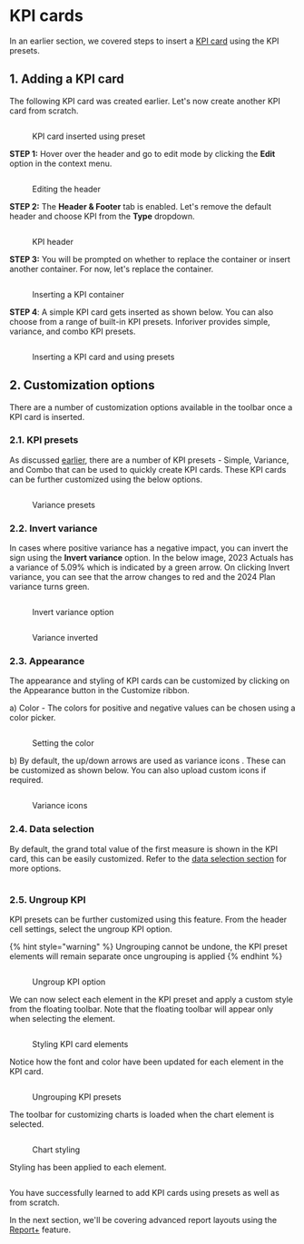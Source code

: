 # KPI cards

In an earlier section, we covered steps to insert a [KPI card](../../2.-displaying-information/add-basic-inline-charts.md#7.-kpi-cards) using the KPI presets.&#x20;

## 1. Adding a KPI card

The following KPI card was created earlier. Let's now create another KPI card from scratch.&#x20;

<figure><img src="../../../.gitbook/assets/8.5.1 KPI card.png" alt=""><figcaption><p>KPI card inserted using preset</p></figcaption></figure>

**STEP 1:** Hover over the header and go to edit mode by clicking the **Edit** option in the context menu.

<figure><img src="../../../.gitbook/assets/image (5) (1) (1) (1) (1) (1) (1) (1) (1) (1) (1) (1) (1) (1) (1) (1).png" alt=""><figcaption><p>Editing the header</p></figcaption></figure>

**STEP 2:** The **Header & Footer** tab is enabled. Let's remove the default header and choose KPI from the **Type** dropdown.

<figure><img src="../../../.gitbook/assets/image (1) (1) (1) (1) (1) (1) (1) (1) (1) (1) (1) (1) (1) (1) (1) (1) (1) (1) (1) (1) (1) (1) (1) (1) (1) (1) (1) (1) (1) (1) (1) (1) (1) (1) (1) (1) (1) (1) (1) (1) (1) (1) (1) (1) (1).png" alt=""><figcaption><p>KPI header</p></figcaption></figure>

**STEP 3:** You will be prompted on whether to replace the container or insert another container. For now, let's replace the container.

<figure><img src="../../../.gitbook/assets/image (2) (1) (1) (1) (1) (1) (1) (1) (1) (1) (1) (1) (1) (1) (1) (1) (1) (1) (1) (1) (1) (1) (1) (1) (1) (1) (1) (1) (1) (1) (1) (1).png" alt=""><figcaption><p>Inserting a KPI container</p></figcaption></figure>

**STEP 4**: A simple KPI card gets inserted as shown below. You can also choose from a range of built-in KPI presets. Inforiver provides simple, variance, and combo KPI presets.

<figure><img src="../../../.gitbook/assets/image (4) (1) (1) (1) (3).png" alt=""><figcaption><p>Inserting a KPI card and using presets</p></figcaption></figure>

## 2. Customization options

There are a number of customization options available in the toolbar once a KPI card is inserted.

### 2.1. KPI presets

As discussed [earlier](../../2.-displaying-information/add-basic-inline-charts.md#7.-kpi-cards), there are a number of KPI presets - Simple, Variance, and Combo that can be used to quickly create KPI cards. These KPI cards can be further customized using the below options.

<figure><img src="../../../.gitbook/assets/image (30).png" alt=""><figcaption><p>Variance presets</p></figcaption></figure>

### 2.2. Invert variance

In cases where positive variance has a negative impact, you can invert the sign using the **Invert variance** option. In the below image, 2023 Actuals has a variance of 5.09% which is indicated by a green arrow. On clicking Invert variance, you can see that the arrow changes to red and the 2024 Plan variance turns green.

<div><figure><img src="../../../.gitbook/assets/image (31).png" alt=""><figcaption><p>Invert variance option</p></figcaption></figure> <figure><img src="../../../.gitbook/assets/Variance.png" alt=""><figcaption><p>Variance inverted</p></figcaption></figure></div>

### 2.3. Appearance

The appearance and styling of KPI cards can be customized by clicking on the Appearance button in the Customize ribbon.

a) Color - The colors for positive and negative values can be chosen using a color picker.

<figure><img src="../../../.gitbook/assets/image (172).png" alt=""><figcaption><p>Setting the color</p></figcaption></figure>

b) By default, the up/down arrows are used as variance icons . These can be customized as shown below. You can also upload custom icons if required.

<figure><img src="../../../.gitbook/assets/image (173).png" alt=""><figcaption><p>Variance icons</p></figcaption></figure>

### 2.4. Data selection

By default, the grand total value of the first measure is shown in the KPI card, this can be easily customized. Refer to the [data selection section](charts.md#2.-data-selection) for more options.&#x20;

<figure><img src="../../../.gitbook/assets/image (174).png" alt=""><figcaption></figcaption></figure>

### 2.5. Ungroup KPI

KPI presets can be further customized using this feature. From the header cell settings, select the ungroup KPI option.

{% hint style="warning" %}
Ungrouping cannot be undone, the KPI preset elements will remain separate once ungrouping is applied
{% endhint %}

<figure><img src="../../../.gitbook/assets/image (177).png" alt=""><figcaption><p>Ungroup KPI option</p></figcaption></figure>

We can now select each element in the KPI preset and apply a custom style from the floating toolbar. Note that the floating toolbar will appear only when selecting the element.

<figure><img src="../../../.gitbook/assets/image (178).png" alt=""><figcaption><p>Styling KPI card elements</p></figcaption></figure>

Notice how the font and color have been updated for each element in the KPI card.

<figure><img src="../../../.gitbook/assets/image (179).png" alt=""><figcaption><p>Ungrouping KPI presets</p></figcaption></figure>

The toolbar for customizing charts is loaded when the chart element is selected.

<figure><img src="../../../.gitbook/assets/image (175).png" alt=""><figcaption><p>Chart styling</p></figcaption></figure>

Styling has been applied to each element.

<figure><img src="../../../.gitbook/assets/image (176).png" alt=""><figcaption></figcaption></figure>

You have successfully learned to add KPI cards using presets as well as from scratch.&#x20;

In the next section, we'll be covering advanced report layouts using the [Report+](../report-layouts-report+.md) feature.

